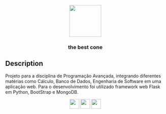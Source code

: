 <p align="center">
<img src="https://www.flaticon.com/svg/static/icons/svg/136/136829.svg" width=100 />
</p>

<h3 align="center">
  the best cone
</h3>

## Description
  Projeto para a disciplina de Programação Avançada, integrando diferentes matérias como Cálculo, Banco de Dados, Engenharia de Software em uma aplicação web. Para o desenvolvimento foi utilizado framework web Flask em Python, BootStrap e MongoDB.
<p align="center">
<img src="https://simpleicons.org/icons/bootstrap.svg" width=30 />
<img src="https://simpleicons.org/icons/flask.svg" width=30 />
<img src="https://simpleicons.org/icons/mongodb.svg" width=30 />
</p>
